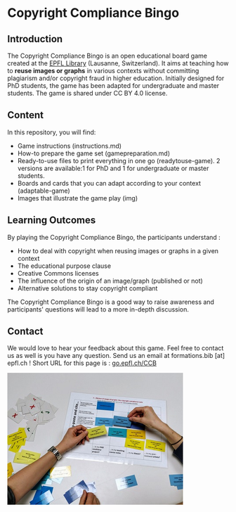 # Copyright Compliance Bingo

## Introduction
The Copyright Compliance Bingo is an open educational board game created at the [EPFL Library](library.epfl.ch/en) (Lausanne, Switzerland). It aims at teaching how to **reuse images or graphs** in various contexts without committing plagiarism and/or copyright fraud in higher education.
Initially designed for PhD students, the game has been adapted for undergraduate and master students. The game is shared under CC BY 4.0 license.

## Content
In this repository, you will find:

- Game instructions (instructions.md)
- How-to prepare the game set (gamepreparation.md)
- Ready-to-use files to print everything in one go (readytouse-game). 2 versions are available:1 for PhD and 1 for undergraduate or master students.
- Boards and cards that you can adapt according to your context (adaptable-game)
- Images that illustrate the game play (img)

## Learning Outcomes
By playing the Copyright Compliance Bingo, the participants understand :

- How to deal with copyright when reusing images or graphs in a given context
- The educational purpose clause
- Creative Commons licenses
- The influence of the origin of an image/graph (published or not)
- Alternative solutions to stay copyright compliant

The Copyright Compliance Bingo is a good way to raise awareness and participants' questions will lead to a more in-depth discussion.

## Contact
We would love to hear your feedback about this game. Feel free to contact us as well is you have any question. Send us an email at formations.bib [at] epfl.ch ! 
Short URL for this page is : [go.epfl.ch/CCB](https://go.epfl.ch/CCB)

![](/img/playing2.jpg)

